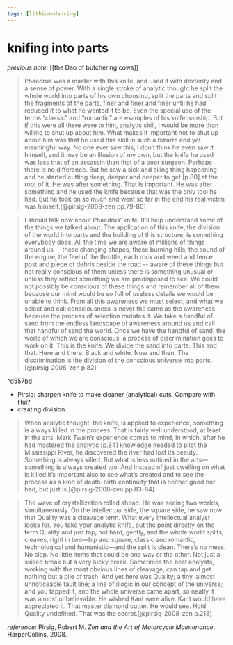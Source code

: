 ```yaml
---
tags: [lithium-dancing] 
---
```



# knifing into parts

_previous note:_ [[the Dao of butchering cows]]

> Phaedrus was a master with this knife, and used it with dexterity and a sense of power. With a single stroke of analytic thought he split the whole world into parts of his own choosing, split the parts and split the fragments of the parts, finer and finer and finer until he had reduced it to what he wanted it to be. Even the special use of the terms “classic” and “romantic” are examples of his knifemanship.
> But if this were all there were to him, analytic skill, I would be more than willing to shut up about him. What makes it important not to shut up about him was that he used this skill in such a bizarre and yet meaningful way. No one ever saw this, I don’t think he even saw it himself, and it may be an illusion of my own, but the knife he used was less that of an assassin than that of a poor surgeon. Perhaps there is no difference. But he saw a sick and ailing thing happening and he started cutting deep, deeper and deeper to get [p.80] at the root of it. He was after something. That is important. He was after something and he used the knife because that was the only tool he had. But he took on so much and went so far in the end his real victim was himself.[@pirsig-2008-zen pp.79-80]

> I should talk now about Phaedrus’ knife. It’ll help understand some of the things we talked about.
> The application of this knife, the division of the world into parts and the building of this structure, is something everybody does. All the time we are aware of millions of things around us -- these changing shapes, these burning hills, the sound of the engine, the feel of the throttle, each rock and weed and fence post and piece of debris beside the road -- aware of these things but not really conscious of them unless there is something unusual or unless they reflect something we are predisposed to see. We could not possibly be conscious of these things and remember all of them because our mind would be so full of useless details we would be unable to think. From all this awareness we must select, and what we select and call consciousness is never the same as the awareness because the process of selection mutates it. We take a handful of sand from the endless landscape of awareness around us and call that handful of sand the world.
> Once we have the handful of sand, the world of which we are conscious, a process of discrimination goes to work on it. This is the knife. We divide the sand into parts. This and that. Here and there. Black and white. Now and then. The discrimination is the division of the conscious universe into parts.[@pirsig-2008-zen p.82]

^d557bd

- Pirsig: sharpen knife to make cleaner (analytical) cuts. Compare with Hui?
- creating division. 

> When analytic thought, the knife, is applied to experience, something is always killed in the process. That is fairly well understood, at least in the arts. Mark Twain’s experience comes to mind, in which, after he had mastered the analytic [p.84] knowledge needed to pilot the Mississippi River, he discovered the river had lost its beauty. Something is always killed. But what is less noticed in the arts—something is always created too. And instead of just dwelling on what is killed it’s important also to see what’s created and to see the process as a kind of death-birth continuity that is neither good nor bad, but just is.[@pirsig-2008-zen pp.83-84]

> The wave of crystallization rolled ahead. He was seeing two worlds, simultaneously. On the intellectual side, the square side, he saw now that Quality was a cleavage term. What every intellectual analyst looks for. You take your analytic knife, put the point directly on the term Quality and just tap, not hard, gently, and the whole world splits, cleaves, right in two—hip and square, classic and romantic, technological and humanistic—and the split is clean. There’s no mess. No slop. No little items that could be one way or the other. Not just a skilled break but a very lucky break. Sometimes the best analysts, working with the most obvious lines of cleavage, can tap and get nothing but a pile of trash. And yet here was Quality; a tiny, almost unnoticeable fault line; a line of illogic in our concept of the universe; and you tapped it, and the whole universe came apart, so neatly it was almost unbelievable. He wished Kant were alive. Kant would have appreciated it. That master diamond cutter. He would see. Hold Quality undefined. That was the secret.[@pirsig-2008-zen p.218]

_reference:_ Pirsig, Robert M. _Zen and the Art of Motorcycle Maintenance_. HarperCollins, 2008.